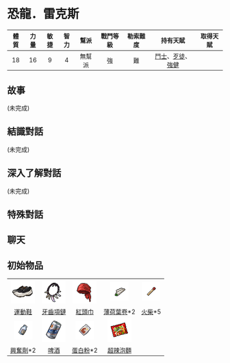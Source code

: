 #  恐龍．雷克斯

|體質|力量|敏捷|智力|幫派|戰鬥等級|勒索難度|持有天賦|取得天賦|
|:--:|:--:|:--:|:--:|:--:|:--:|:--:|:--:|:--:|
|18|16|9|4|無幫派|強|難|[鬥士](技能.md#鬥士)、[歹徒](技能.md#歹徒)、[強健](技能.md#強健)||

## 故事

(未完成)

## 結識對話

(未完成)

## 深入了解對話

(未完成)


## 特殊對話

## 聊天

## 初始物品

||||||
|:--:|:--:|:--:|:--:|:--:|
|![img](images/item_pic_QX.png)|![img](images/item_pic_YCXL.png)|![img](images/item_pic_HTJ.png)|![img](images/item_pic_BHYJ.png)|![img](images/item_pic_HC.png)|
|[運動鞋](14-運動鞋.md)|[牙齒項鏈](30-牙齒項鏈.md)|[紅頭巾](23-紅頭巾.md)|[薄荷葉卷](41-薄荷葉卷.md)*2|[火柴](120-火柴.md)*5|
|![img](images/item_pic_XFJ.png)|![img](images/item_pic_PJ.png)|![img](images/item_pic_DBF.png)|![img](images/item_pic_PBM.png)||
|[興奮劑](50-興奮劑.md)*2|[啤酒](54-啤酒.md)|[蛋白粉](79-蛋白粉.md)*2|[超辣泡麵](78-超辣泡麵.md)||

